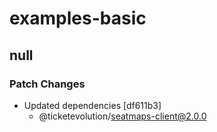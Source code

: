 # examples-basic

## null

### Patch Changes

- Updated dependencies [df611b3]
  - @ticketevolution/seatmaps-client@2.0.0
